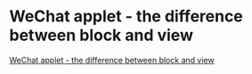 # WeChat applet - the difference between block and view
[WeChat applet - the difference between block and view](https://aiwithcloud.com/2022/09/16/wechat_applet___the_difference_between_block_and_view/)